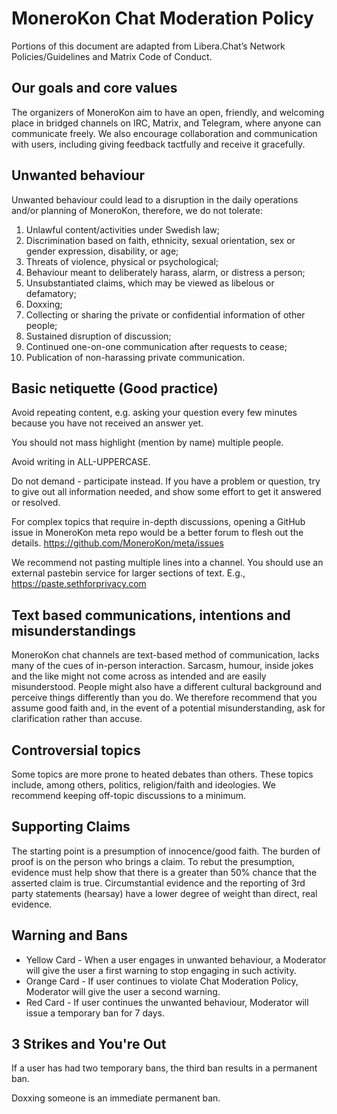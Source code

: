 # MoneroKon Chat Moderation Policy

Portions of this document are adapted from Libera.Chat’s Network Policies/Guidelines and Matrix Code of Conduct.

## Our goals and core values

The organizers of MoneroKon aim to have an open, friendly, and welcoming place in bridged channels on IRC, Matrix, and Telegram, where anyone can communicate freely. We also encourage collaboration and communication with users, including giving feedback tactfully and receive it gracefully.

## Unwanted behaviour

Unwanted behaviour could lead to a disruption in the daily operations and/or planning of MoneroKon, therefore, we do not tolerate: 

1. Unlawful content/activities under Swedish law;
2. Discrimination based on faith, ethnicity, sexual orientation, sex or gender expression, disability, or age;
3. Threats of violence, physical or psychological;
4. Behaviour meant to deliberately harass, alarm, or distress a person;
5. Unsubstantiated claims, which may be viewed as libelous or defamatory;
6. Doxxing;
7. Collecting or sharing the private or confidential information of other people;
8. Sustained disruption of discussion;
9. Continued one-on-one communication after requests to cease;
10.  Publication of non-harassing private communication.

## Basic netiquette (Good practice)

Avoid repeating content, e.g. asking your question every few minutes because you have not received an answer yet.

You should not mass highlight (mention by name) multiple people.

Avoid writing in ALL-UPPERCASE.

Do not demand - participate instead. If you have a problem or question, try to give out all information needed, and show some effort to get it answered or resolved. 

For complex topics that require in-depth discussions, opening a GitHub issue in MoneroKon meta repo would be a better forum to flesh out the details. https://github.com/MoneroKon/meta/issues

We recommend not pasting multiple lines into a channel. You should use an external pastebin service for larger sections of text. E.g., https://paste.sethforprivacy.com 

## Text based communications, intentions and misunderstandings

MoneroKon chat channels are text-based method of communication, lacks many of the cues of in-person interaction. Sarcasm, humour, inside jokes and the like might not come across as intended and are easily misunderstood. People might also have a different cultural background and perceive things differently than you do. We therefore recommend that you assume good faith and, in the event of a potential misunderstanding, ask for clarification rather than accuse.

## Controversial topics

Some topics are more prone to heated debates than others. These topics include, among others, politics, religion/faith and ideologies. We recommend keeping off-topic discussions to a minimum.

## Supporting Claims

The starting point is a presumption of innocence/good faith. The burden of proof is on the person who brings a claim. To rebut the presumption, evidence must help show that there is a greater than 50% chance that the asserted claim is true. Circumstantial evidence and the reporting of 3rd party statements (hearsay) have a lower degree of weight than direct, real evidence.

## Warning and Bans

- Yellow Card - When a user engages in unwanted behaviour, a Moderator will give the user a first warning to stop engaging in such activity.
- Orange Card - If user continues to violate Chat Moderation Policy, Moderator will give the user a second warning.
- Red Card - If user continues the unwanted behaviour, Moderator will issue a temporary ban for 7 days. 

## 3 Strikes and You're Out

If a user has had two temporary bans, the third ban results in a permanent ban.

Doxxing someone is an immediate permanent ban.
